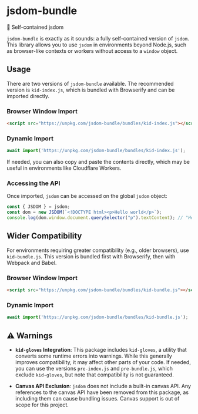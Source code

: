 # jsdom-bundle

🐢 Self-contained jsdom

`jsdom-bundle` is exactly as it sounds: a fully self-contained version of `jsdom`. This library allows you to use `jsdom` in environments beyond Node.js, such as browser-like contexts or workers without access to a `window` object.

## Usage

There are two versions of `jsdom-bundle` available. The recommended version is `kid-index.js`, which is bundled with Browserify and can be imported directly.

### Browser Window Import

```html
<script src="https://unpkg.com/jsdom-bundle/bundles/kid-index.js"></script>
```

### Dynamic Import

```javascript
await import('https://unpkg.com/jsdom-bundle/bundles/kid-index.js');
```

If needed, you can also copy and paste the contents directly, which may be useful in environments like Cloudflare Workers.

### Accessing the API

Once imported, `jsdom` can be accessed on the global `jsdom` object:

```javascript
const { JSDOM } = jsdom;
const dom = new JSDOM(`<!DOCTYPE html><p>Hello world</p>`);
console.log(dom.window.document.querySelector("p").textContent); // "Hello world"
```

## Wider Compatibility

For environments requiring greater compatibility (e.g., older browsers), use `kid-bundle.js`. This version is bundled first with Browserify, then with Webpack and Babel.

### Browser Window Import

```html
<script src="https://unpkg.com/jsdom-bundle/bundles/kid-bundle.js"></script>
```

### Dynamic Import

```javascript
await import('https://unpkg.com/jsdom-bundle/bundles/kid-bundle.js');
```

## ⚠️ Warnings

- **`kid-gloves` Integration**: This package includes `kid-gloves`, a utility that converts some runtime errors into warnings. While this generally improves compatibility, it may affect other parts of your code. If needed, you can use the versions `pre-index.js` and `pre-bundle.js`, which exclude `kid-gloves`, but note that compatibility is not guaranteed.

- **Canvas API Exclusion**: `jsdom` does not include a built-in canvas API. Any references to the canvas API have been removed from this package, as including them can cause bundling issues. Canvas support is out of scope for this project.